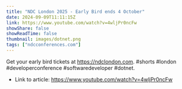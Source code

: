 ```yaml
---
title: "NDC London 2025 - Early Bird ends 4 October"
date: 2024-09-09T11:11:15Z
link: https://www.youtube.com/watch?v=4wljPr0ncFw
showShare: false
showReadTime: false
thumbnail: images/dotnet.png
tags: ["ndcconferences.com"]
---
```

Get your early bird tickets at https://ndclondon.com. #shorts #london #developerconference #softwaredeveloper #dotnet.

- Link to article: https://www.youtube.com/watch?v=4wljPr0ncFw